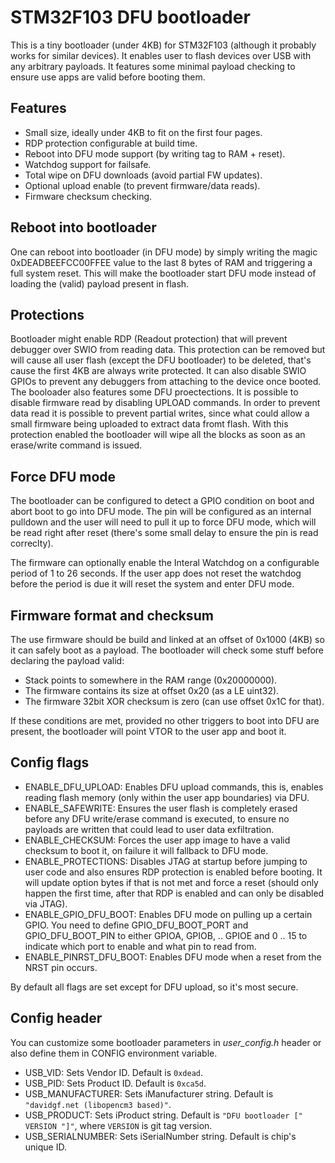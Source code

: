 
STM32F103 DFU bootloader
========================

This is a tiny bootloader (under 4KB) for STM32F103 (although it probably
works for similar devices). It enables user to flash devices over USB
with any arbitrary payloads. It features some minimal payload checking
to ensure use apps are valid before booting them.

Features
--------

* Small size, ideally under 4KB to fit on the first four pages.
* RDP protection configurable at build time.
* Reboot into DFU mode support (by writing tag to RAM + reset).
* Watchdog support for failsafe.
* Total wipe on DFU downloads (avoid partial FW updates).
* Optional upload enable (to prevent firmware/data reads).
* Firmware checksum checking.


Reboot into bootloader
----------------------

One can reboot into bootloader (in DFU mode) by simply writing the magic
0xDEADBEEFCC00FFEE value to the last 8 bytes of RAM and triggering a full
system reset. This will make the bootloader start DFU mode instead of
loading the (valid) payload present in flash.

Protections
-----------

Bootloader might enable RDP (Readout protection) that will prevent debugger
over SWIO from reading data. This protection can be removed but will cause
all user flash (except the DFU bootloader) to be deleted, that's cause the
first 4KB are always write protected. It can also disable SWIO GPIOs to
prevent any debuggers from attaching to the device once booted.
The booloader also features some DFU proectections. It is possible to
disable firmware read by disabling UPLOAD commands. In order to prevent
data read it is possible to prevent partial writes, since what could allow
a small firmware being uploaded to extract data fromt flash. With this
protection enabled the bootloader will wipe all the blocks as soon as
an erase/write command is issued.

Force DFU mode
--------------

The bootloader can be configured to detect a GPIO condition on boot and
abort boot to go into DFU mode. The pin will be configured as an internal
pulldown and the user will need to pull it up to force DFU mode, which
will be read right after reset (there's some small delay to ensure the
pin is read correclty).

The firmware can optionally enable the Interal Watchdog on a configurable
period of 1 to 26 seconds. If the user app does not reset the watchdog
before the period is due it will reset the system and enter DFU mode.

Firmware format and checksum
----------------------------

The use firmware should be build and linked at an offset of 0x1000 (4KB)
so it can safely boot as a payload. The bootloader will check some stuff
before declaring the payload valid:

 * Stack points to somewhere in the RAM range (0x20000000).
 * The firmware contains its size at offset 0x20 (as a LE uint32).
 * The firmware 32bit XOR checksum is zero (can use offset 0x1C for that).

If these conditions are met, provided no other triggers to boot into DFU
are present, the bootloader will point VTOR to the user app and boot it.


Config flags
------------

* ENABLE_DFU_UPLOAD: Enables DFU upload commands, this is, enables reading
  flash memory (only within the user app boundaries) via DFU.
* ENABLE_SAFEWRITE: Ensures the user flash is completely erased before any
  DFU write/erase command is executed, to ensure no payloads are written
  that could lead to user data exfiltration.
* ENABLE_CHECKSUM: Forces the user app image to have a valid checksum to
  boot it, on failure it will fallback to DFU mode.
* ENABLE_PROTECTIONS: Disables JTAG at startup before jumping to user code
  and also ensures RDP protection is enabled before booting. It will update
  option bytes if that is not met and force a reset (should only happen the
  first time, after that RDP is enabled and can only be disabled via JTAG).
* ENABLE_GPIO_DFU_BOOT: Enables DFU mode on pulling up a certain GPIO.
  You need to define GPIO_DFU_BOOT_PORT and GPIO_DFU_BOOT_PIN to either
  GPIOA, GPIOB, .. GPIOE and 0 .. 15 to indicate which port to enable and
  what pin to read from.
* ENABLE_PINRST_DFU_BOOT: Enables DFU mode when a reset from the NRST pin
  occurs.

By default all flags are set except for DFU upload, so it's most secure.


Config header
-------------

You can customize some bootloader parameters in *user_config.h* header or also define them in
CONFIG environment variable.

* USB_VID: Sets Vendor ID. Default is `0xdead`.
* USB_PID: Sets Product ID. Default is `0xca5d`.
* USB_MANUFACTURER: Sets iManufacturer string. Default is `"davidgf.net (libopencm3 based)"`.
* USB_PRODUCT: Sets iProduct string. Default is `"DFU bootloader [" VERSION "]"`, where `VERSION` is
  git tag version.
* USB_SERIALNUMBER: Sets iSerialNumber string. Default is chip's unique ID.

